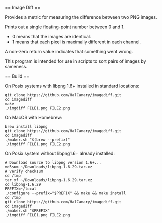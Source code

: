 == Image Diff ==

Provides a metric for measuring the difference between two PNG images.

Prints out a single floating-point number between 0 and 1.

  * 0 means that the images are identical.
  * 1 means that each pixel is maximally different in each channel.

A non-zero return value indicates that something went wrong.

This program is intended for use in scripts to sort pairs of images by
sameness.

== Build ==

On Posix systems with libpng 1.6+ installed in standard locations:

    git clone https://github.com/HalCanary/imagediff.git
    cd imagediff
    make
    ./imgdiff FILE1.png FILE2.png

On MacOS with Homebrew:

    brew install libpng
    git clone https://github.com/HalCanary/imagediff.git
    cd imagediff
    ./maker.sh "$(brew --prefix)"
    ./imgdiff FILE1.png FILE2.png

On Posix system without libpng1.6+ already installed:

    # Download source to libpng version 1.6+...
    md5sum ~/Downloads/libpng-1.6.29.tar.xz
    # verify checksum
    cd /tmp
    tar xf ~/Downloads/libpng-1.6.29.tar.xz
    cd libpng-1.6.29
    PREFIX=~/local
    ./configure --prefix="$PREFIX" && make && make install
    cd /tmp
    git clone https://github.com/HalCanary/imagediff.git
    cd imagediff
    ./maker.sh "$PREFIX"
    ./imgdiff FILE1.png FILE2.png
